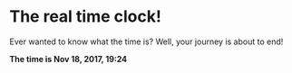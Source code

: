 # The real time clock!

Ever wanted to know what the time is? Well, your journey is about to end!

**The time is Nov 18, 2017, 19:24**
